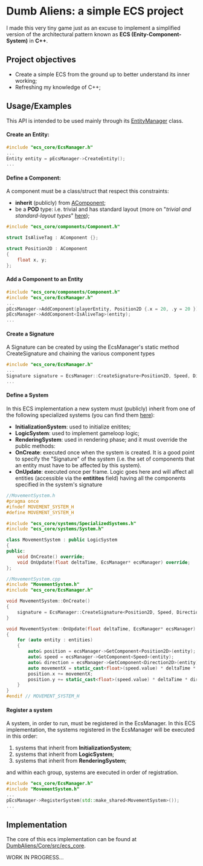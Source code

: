 
# Dumb Aliens: a simple ECS project

I made this very tiny game just as an excuse to implement a simplified version of the architectural pattern known as **ECS (Enity-Component-System)** in **C++**.

## Project objectives
* Create a simple ECS from the ground up to better understand its inner working;
* Refreshing my knowledge of C++;


## Usage/Examples
This API is intended to be used mainly through its [EntityManager](https://github.com/Amavidato/DumbAliens/blob/master/Core/src/ecs_core/EcsManager.h) class.

#### Create an Entity:
```cpp
#include "ecs_core/EcsManager.h"
...
Entity entity = pEcsManager->CreateEntity();
...
```

#### Define a Component:
A component must be a class/struct that respect this constraints:
* **inherit** (publicly) from [AComponent](https://github.com/Amavidato/DumbAliens/blob/master/Core/src/ecs_core/components/Component.h);
* be a **POD** type: i.e. trivial and has standard layout (more on "*trivial and standard-layout types*" [here](https://en.cppreference.com/w/cpp/language/classes));
```cpp
#include "ecs_core/components/Component.h"

struct IsAliveTag : AComponent {};

struct Position2D : AComponent
{
	float x, y;
};
```
#### Add a Component to an Entity
```cpp
#include "ecs_core/components/Component.h"
#include "ecs_core/EcsManager.h"
...
pEcsManager->AddComponent(playerEntity, Position2D {.x = 20, .y = 20 });
pEcsManager->AddComponent<IsAliveTag>(entity);
...
```

#### Create a Signature
A Signature can be created by using the EcsManager's static method CreateSignature and chaining the various component types
```cpp
#include "ecs_core/EcsManager.h"
...
Signature signature = EcsManager::CreateSignature<Position2D, Speed, Direction2D, PlayerTag>();
...
```

#### Define a System
In this ECS implementation a new system must (publicly) inherit from one of the following specialized systems (you can find them [here](https://github.com/Amavidato/DumbAliens/blob/master/Core/src/ecs_core/systems/SpecializedSystems.h)):
* **InitializationSystem**: used to initialize enitites;
* **LogicSystem**: used to implement gameloop logic;
* **RenderingSystem**: used in rendering phase;
and it must override the public methods:
* **OnCreate**: executed once when the system is created. It is a good point to specify the "Signature" of the system (i.e. the set of components that an entity must have to be affected by this system).
* **OnUpdate**: executed once per frame. Logic goes here and will affect all entities (accessible via the  **entitites** field) having all the components specified in the system's signature
```cpp
//MovementSystem.h
#pragma once
#ifndef MOVEMENT_SYSTEM_H
#define MOVEMENT_SYSTEM_H

#include "ecs_core/systems/SpecializedSystems.h"
#include "ecs_core/systems/System.h"

class MovementSystem : public LogicSystem
{
public:
	void OnCreate() override;
	void OnUpdate(float deltaTime, EcsManager* ecsManager) override;
};
```
```cpp
//MovementSystem.cpp
#include "MovementSystem.h"
#include "ecs_core/EcsManager.h"

void MovementSystem::OnCreate()
{
	signature = EcsManager::CreateSignature<Position2D, Speed, Direction2D, PlayerTag>();
}

void MovementSystem::OnUpdate(float deltaTime, EcsManager* ecsManager)
{
	for (auto entity : entities)
	{
		auto& position = ecsManager->GetComponent<Position2D>(entity);
		auto& speed = ecsManager->GetComponent<Speed>(entity);
		auto& direction = ecsManager->GetComponent<Direction2D>(entity);
		auto movementX = static_cast<float>(speed.value) * deltaTime * direction.x;
		position.x += movementX;
		position.y += static_cast<float>(speed.value) * deltaTime * direction.y;
	}
}
#endif // MOVEMENT_SYSTEM_H
```

#### Register a system
A system, in order to run, must be registered in the EcsManager.
  In this ECS implementation, the systems registered in the EcsManager will be executed in this order:

1. systems that inherit from **InitializationSystem**;
2. systems that inherit from **LogicSystem**;
3. systems that inherit from **RenderingSystem**;

and within each group, systems are executed in order of registration.
```cpp
#include "ecs_core/EcsManager.h"
#include "MovementSystem.h"
...
pEcsManager->RegisterSystem(std::make_shared<MovementSystem>());
...
```


## Implementation
The core of this ecs implementation can be found at [DumbAliens/Core/src/ecs_core](https://github.com/Amavidato/DumbAliens/tree/master/Core/src/ecs_core).

WORK IN PROGRESS...
